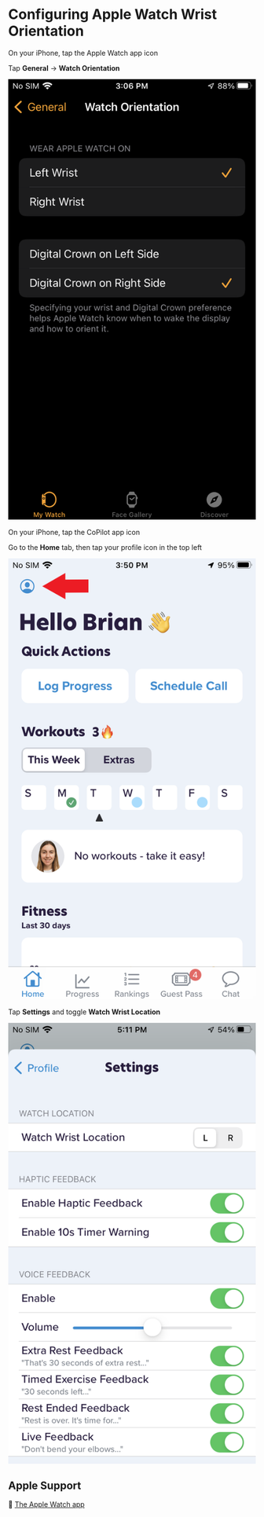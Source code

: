 # Configuring Apple Watch Wrist Orientation

On your iPhone, tap the Apple Watch app icon

Tap **General** → **Watch Orientation**

![ios-apple-watch-wrist-orientation](png/1e0ec26b8716e1efe7350df7a175515577f5fdb7.png)

On your iPhone, tap the CoPilot app icon

Go to the **Home** tab, then tap your profile icon in the top left

![copilot-iphone-home-profile-icon](png/08071464840337ea3e66f691a3f4ffdbd5f1d237.png)

Tap **Settings** and toggle **Watch Wrist Location**

![copilot-iphone-settings-watch-location](png/dea3cfb7df05487ec93313f14180f83dec2c806c.png)

## Apple Support

:link: [The Apple Watch app](https://support.apple.com/guide/watch/the-apple-watch-app-apd65b3ed73d/watchos)
